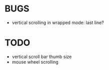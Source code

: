# BUGS

- vertical scrolling in wrapped mode: last line?


# TODO

- vertical scroll bar thumb size
- mouse wheel scrolling
